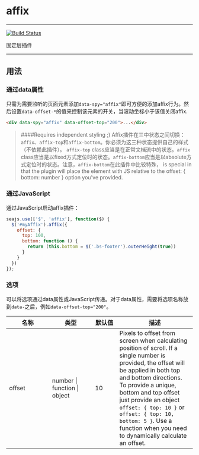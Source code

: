 # affix

---

[![Build Status](https://travis-ci.org/seaui/transition.svg?branch=master)](https://travis-ci.org/seaui/transition)

固定层插件

---

## 用法

### 通过data属性

只需为需要监听的页面元素添加`data-spy="affix"`即可方便的添加affix行为。然后设置`data-offset-*`的值来控制该元素的开关，当滚动坐标小于该值关闭affix.

```html
<div data-spy="affix" data-offset-top="200">...</div>
```

> ####Requires independent styling ;)
> Affix插件在三中状态之间切换：`affix`、`affix-top`和`affix-bottom`。你必须为这三种状态提供自己的样式（不依赖此插件）。 `affix-top` class应当是在正常文档流中的状态。`affix` class应当是以fixed方式定位时的状态。`affix-bottom`应当是以absolute方式定位时的状态。注意，`affix-bottom`在此插件中比较特殊， is special in that the plugin will place the element with JS relative to the offset: { bottom: number } option you've provided.

### 通过JavaScript

通过JavaScript启动affix插件：

```javascript
seajs.use(['$', 'affix'], function($) {
  $('#myAffix').affix({
    offset: {
      top: 100,
      bottom: function () {
        return (this.bottom = $('.bs-footer').outerHeight(true))
      }
    }
  })
});
```

### 选项

可以将选项通过data属性或JavaScript传递。对于data属性，需要将选项名称放到`data-`之后，例如`data-offset-top="200"`。

<table class="table table-bordered table-striped">
        <thead>
         <tr>
           <th style="width: 100px;">名称</th>
           <th style="width: 100px;">类型</th>
           <th style="width: 50px;">默认值</th>
           <th>描述</th>
         </tr>
        </thead>
        <tbody>
         <tr>
           <td>offset</td>
           <td>number | function | object</td>
           <td>10</td>
           <td>Pixels to offset from screen when calculating position of scroll. If a single number is provided, the offset will be applied in both top and bottom directions. To provide a unique, bottom and top offset just provide an object <code>offset: { top: 10 }</code> or <code>offset: { top: 10, bottom: 5 }</code>. Use a function when you need to dynamically calculate an offset.</td>
         </tr>
    </tbody>
</table>

